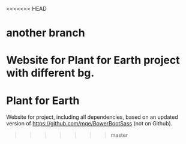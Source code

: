 <<<<<<< HEAD
# another branch
Website for Plant for Earth project with different bg.
=======
# Plant for Earth
Website for project, including all dependencies, based on an updated version of https://github.com/mqe/BowerBootSass (not on Github).

>>>>>>> master
